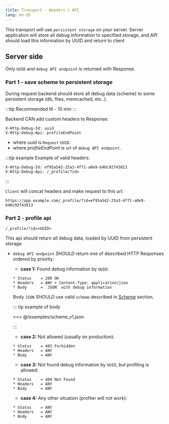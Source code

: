 ```yaml
---
title: Transport - Headers + API
lang: en-US
---
```


This transport will use `persistent storage` on your server.
Server application will store all debug information to specified
storage, and API should load this information by UUID
and return to client

## Server side

Only `UUID` and `debug API endpoint` is returned with Response.

### Part 1 - save scheme to persistent storage

During request backend should store all debug data (scheme)
to some persistent storage (db, files, memcached, etc..).

:::tip
Recommended ttl - 10 min
:::

Backend CAN add custom headers to Response:

```
X-Http-Debug-Id: uuid
X-Http-Debug-Api: profileEndPoint
```

- where *uuid* is `Request` `UUID`.
- where *profileEndPoint* is uri of `debug API endpoint`.

:::tip example
Example of valid headers:
```
X-Http-Debug-Id: ef95a542-25a3-4f71-a0e9-640c92f43813
X-Http-Debug-Api: /_profile/?id=
```
:::

`Client` will concat headers and make request to this url:
```
https://app.example.com/_profile/?id=ef95a542-25a3-4f71-a0e9-640c92f43813
```

### Part 2 - profile api

```
/_profile/?id=<UUID>
```

This api should return all debug data, loaded by UUID
from persistent storage

- `debug API endpoint` *SHOULD* return one of described HTTP Responses ordered by priority:

    - **case 1:** Found debug information by `UUID`:
    ```
    * Status    = 200 OK
    * Headers   = ANY + Content-Type: application/json
    * Body      = `JSON` with debug information
    ```

    Body `JSON` *SHOULD* use valid `scheme` described in [Scheme](/docs/scheme/) section.

    ::: tip example of body

    <<< @/examples/scheme_v1.json

    :::

    - **case 2:** Not allowed (usually on production):
    ```
    * Status    = 403 Forbidden
    * Headers   = ANY
    * Body      = ANY
    ```

    - **case 3:** Not found debug information by `UUID`, but profiling is allowed:
    ```
    * Status    = 404 Not Found
    * Headers   = ANY
    * Body      = ANY
    ```

    - **case 4:** Any other situation (profiler will not work):
    ```
    * Status    = ANY
    * Headers   = ANY
    * Body      = ANY
    ```
